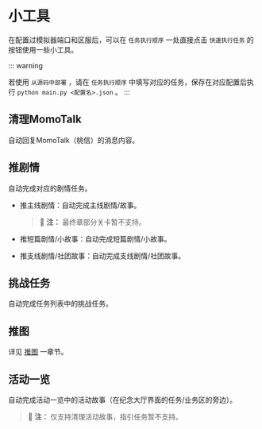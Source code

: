 # 小工具

在配置过模拟器端口和区服后，可以在 `任务执行顺序` 一处直接点击 `快速执行任务` 的按钮使用一些小工具。

::: warning

若使用 `从源码中部署` ，请在 `任务执行顺序` 中填写对应的任务，保存在对应配置后执行 `python main.py <配置名>.json` 。
:::

## 清理MomoTalk
自动回复MomoTalk（桃信）的消息内容。

## 推剧情
自动完成对应的剧情任务。

- 推主线剧情：自动完成主线剧情/故事。
  
  >:memo: **注：** 最终章部分关卡暂不支持。

- 推短篇剧情/小故事：自动完成短篇剧情/小故事。
- 推支线剧情/社团故事：自动完成支线剧情/社团故事。

## 挑战任务
自动完成任务列表中的挑战任务。

## 推图
详见 [推图](../docs/explore-stage.md) 一章节。

## 活动一览
自动完成活动一览中的活动故事（在纪念大厅界面的任务/业务区的旁边）。

>:memo: **注：** 仅支持清理活动故事，指引任务暂不支持。